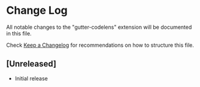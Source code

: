 # Change Log

All notable changes to the "gutter-codelens" extension will be documented in this file.

Check [Keep a Changelog](http://keepachangelog.com/) for recommendations on how to structure this file.

## [Unreleased]

- Initial release

